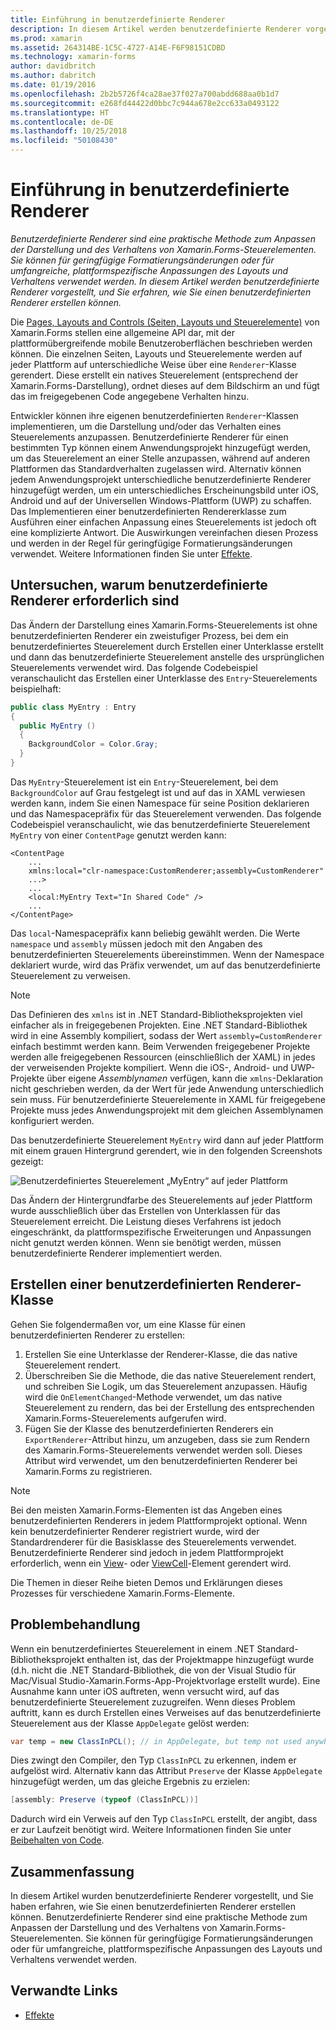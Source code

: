 ```yaml
---
title: Einführung in benutzerdefinierte Renderer
description: In diesem Artikel werden benutzerdefinierte Renderer vorgestellt, und Sie erfahren, wie Sie einen benutzerdefinierten Renderer erstellen können.
ms.prod: xamarin
ms.assetid: 264314BE-1C5C-4727-A14E-F6F98151CDBD
ms.technology: xamarin-forms
author: davidbritch
ms.author: dabritch
ms.date: 01/19/2016
ms.openlocfilehash: 2b2b5726f4ca28ae37f027a700abdd688aa0b1d7
ms.sourcegitcommit: e268fd44422d0bbc7c944a678e2cc633a0493122
ms.translationtype: HT
ms.contentlocale: de-DE
ms.lasthandoff: 10/25/2018
ms.locfileid: "50108430"
---
```

# <a name="introduction-to-custom-renderers"></a>Einführung in benutzerdefinierte Renderer

_Benutzerdefinierte Renderer sind eine praktische Methode zum Anpassen der Darstellung und des Verhaltens von Xamarin.Forms-Steuerelementen. Sie können für geringfügige Formatierungsänderungen oder für umfangreiche, plattformspezifische Anpassungen des Layouts und Verhaltens verwendet werden. In diesem Artikel werden benutzerdefinierte Renderer vorgestellt, und Sie erfahren, wie Sie einen benutzerdefinierten Renderer erstellen können._

Die [Pages, Layouts and Controls (Seiten, Layouts und Steuerelemente)](~/xamarin-forms/user-interface/controls/index.md) von Xamarin.Forms stellen eine allgemeine API dar, mit der plattformübergreifende mobile Benutzeroberflächen beschrieben werden können. Die einzelnen Seiten, Layouts und Steuerelemente werden auf jeder Plattform auf unterschiedliche Weise über eine `Renderer`-Klasse gerendert. Diese erstellt ein natives Steuerelement (entsprechend der Xamarin.Forms-Darstellung), ordnet dieses auf dem Bildschirm an und fügt das im freigegebenen Code angegebene Verhalten hinzu.

Entwickler können ihre eigenen benutzerdefinierten `Renderer`-Klassen implementieren, um die Darstellung und/oder das Verhalten eines Steuerelements anzupassen. Benutzerdefinierte Renderer für einen bestimmten Typ können einem Anwendungsprojekt hinzugefügt werden, um das Steuerelement an einer Stelle anzupassen, während auf anderen Plattformen das Standardverhalten zugelassen wird. Alternativ können jedem Anwendungsprojekt unterschiedliche benutzerdefinierte Renderer hinzugefügt werden, um ein unterschiedliches Erscheinungsbild unter iOS, Android und auf der Universellen Windows-Plattform (UWP) zu schaffen. Das Implementieren einer benutzerdefinierten Rendererklasse zum Ausführen einer einfachen Anpassung eines Steuerelements ist jedoch oft eine komplizierte Antwort. Die Auswirkungen vereinfachen diesen Prozess und werden in der Regel für geringfügige Formatierungsänderungen verwendet. Weitere Informationen finden Sie unter [Effekte](~/xamarin-forms/app-fundamentals/effects/index.md).

## <a name="examining-why-custom-renderers-are-necessary"></a>Untersuchen, warum benutzerdefinierte Renderer erforderlich sind

Das Ändern der Darstellung eines Xamarin.Forms-Steuerelements ist ohne benutzerdefinierten Renderer ein zweistufiger Prozess, bei dem ein benutzerdefiniertes Steuerelement durch Erstellen einer Unterklasse erstellt und dann das benutzerdefinierte Steuerelement anstelle des ursprünglichen Steuerelements verwendet wird. Das folgende Codebeispiel veranschaulicht das Erstellen einer Unterklasse des `Entry`-Steuerelements beispielhaft:

```csharp
public class MyEntry : Entry
{
  public MyEntry ()
  {
    BackgroundColor = Color.Gray;
  }
}
```

Das `MyEntry`-Steuerelement ist ein `Entry`-Steuerelement, bei dem `BackgroundColor` auf Grau festgelegt ist und auf das in XAML verwiesen werden kann, indem Sie einen Namespace für seine Position deklarieren und das Namespacepräfix für das Steuerelement verwenden. Das folgende Codebeispiel veranschaulicht, wie das benutzerdefinierte Steuerelement `MyEntry` von einer `ContentPage` genutzt werden kann:

```xaml
<ContentPage
    ...
    xmlns:local="clr-namespace:CustomRenderer;assembly=CustomRenderer"
    ...>
    ...
    <local:MyEntry Text="In Shared Code" />
    ...
</ContentPage>
```

Das `local`-Namespacepräfix kann beliebig gewählt werden. Die Werte `namespace` und `assembly` müssen jedoch mit den Angaben des benutzerdefinierten Steuerelements übereinstimmen. Wenn der Namespace deklariert wurde, wird das Präfix verwendet, um auf das benutzerdefinierte Steuerelement zu verweisen.

> [!NOTE]
> Das Definieren des `xmlns` ist in .NET Standard-Bibliotheksprojekten viel einfacher als in freigegebenen Projekten. Eine .NET Standard-Bibliothek wird in eine Assembly kompiliert, sodass der Wert `assembly=CustomRenderer` einfach bestimmt werden kann. Beim Verwenden freigegebener Projekte werden alle freigegebenen Ressourcen (einschließlich der XAML) in jedes der verweisenden Projekte kompiliert. Wenn die iOS-, Android- und UWP-Projekte über eigene *Assemblynamen* verfügen, kann die `xmlns`-Deklaration nicht geschrieben werden, da der Wert für jede Anwendung unterschiedlich sein muss. Für benutzerdefinierte Steuerelemente in XAML für freigegebene Projekte muss jedes Anwendungsprojekt mit dem gleichen Assemblynamen konfiguriert werden.

Das benutzerdefinierte Steuerelement `MyEntry` wird dann auf jeder Plattform mit einem grauen Hintergrund gerendert, wie in den folgenden Screenshots gezeigt:

![](introduction-images/screenshots.png "Benutzerdefiniertes Steuerelement „MyEntry“ auf jeder Plattform")

Das Ändern der Hintergrundfarbe des Steuerelements auf jeder Plattform wurde ausschließlich über das Erstellen von Unterklassen für das Steuerelement erreicht. Die Leistung dieses Verfahrens ist jedoch eingeschränkt, da plattformspezifische Erweiterungen und Anpassungen nicht genutzt werden können. Wenn sie benötigt werden, müssen benutzerdefinierte Renderer implementiert werden.

## <a name="creating-a-custom-renderer-class"></a>Erstellen einer benutzerdefinierten Renderer-Klasse

Gehen Sie folgendermaßen vor, um eine Klasse für einen benutzerdefinierten Renderer zu erstellen:

1. Erstellen Sie eine Unterklasse der Renderer-Klasse, die das native Steuerelement rendert.
1. Überschreiben Sie die Methode, die das native Steuerelement rendert, und schreiben Sie Logik, um das Steuerelement anzupassen. Häufig wird die `OnElementChanged`-Methode verwendet, um das native Steuerelement zu rendern, das bei der Erstellung des entsprechenden Xamarin.Forms-Steuerelements aufgerufen wird.
1. Fügen Sie der Klasse des benutzerdefinierten Renderers ein `ExportRenderer`-Attribut hinzu, um anzugeben, dass sie zum Rendern des Xamarin.Forms-Steuerelements verwendet werden soll. Dieses Attribut wird verwendet, um den benutzerdefinierten Renderer bei Xamarin.Forms zu registrieren.

> [!NOTE]
> Bei den meisten Xamarin.Forms-Elementen ist das Angeben eines benutzerdefinierten Renderers in jedem Plattformprojekt optional. Wenn kein benutzerdefinierter Renderer registriert wurde, wird der Standardrenderer für die Basisklasse des Steuerelements verwendet. Benutzerdefinierte Renderer sind jedoch in jedem Plattformprojekt erforderlich, wenn ein [View](xref:Xamarin.Forms.View)- oder [ViewCell](xref:Xamarin.Forms.ViewCell)-Element gerendert wird.

Die Themen in dieser Reihe bieten Demos und Erklärungen dieses Prozesses für verschiedene Xamarin.Forms-Elemente.

## <a name="troubleshooting"></a>Problembehandlung

Wenn ein benutzerdefiniertes Steuerelement in einem .NET Standard-Bibliotheksprojekt enthalten ist, das der Projektmappe hinzugefügt wurde (d.h. nicht die .NET Standard-Bibliothek, die von der Visual Studio für Mac/Visual Studio-Xamarin.Forms-App-Projektvorlage erstellt wurde). Eine Ausnahme kann unter iOS auftreten, wenn versucht wird, auf das benutzerdefinierte Steuerelement zuzugreifen. Wenn dieses Problem auftritt, kann es durch Erstellen eines Verweises auf das benutzerdefinierte Steuerelement aus der Klasse `AppDelegate` gelöst werden:

```csharp
var temp = new ClassInPCL(); // in AppDelegate, but temp not used anywhere
```

Dies zwingt den Compiler, den Typ `ClassInPCL` zu erkennen, indem er aufgelöst wird. Alternativ kann das Attribut `Preserve` der Klasse `AppDelegate` hinzugefügt werden, um das gleiche Ergebnis zu erzielen:

```csharp
[assembly: Preserve (typeof (ClassInPCL))]
```

Dadurch wird ein Verweis auf den Typ `ClassInPCL` erstellt, der angibt, dass er zur Laufzeit benötigt wird. Weitere Informationen finden Sie unter [Beibehalten von Code](~/ios/deploy-test/linker.md).

## <a name="summary"></a>Zusammenfassung

In diesem Artikel wurden benutzerdefinierte Renderer vorgestellt, und Sie haben erfahren, wie Sie einen benutzerdefinierten Renderer erstellen können. Benutzerdefinierte Renderer sind eine praktische Methode zum Anpassen der Darstellung und des Verhaltens von Xamarin.Forms-Steuerelementen. Sie können für geringfügige Formatierungsänderungen oder für umfangreiche, plattformspezifische Anpassungen des Layouts und Verhaltens verwendet werden.


## <a name="related-links"></a>Verwandte Links

- [Effekte](~/xamarin-forms/app-fundamentals/effects/index.md)
